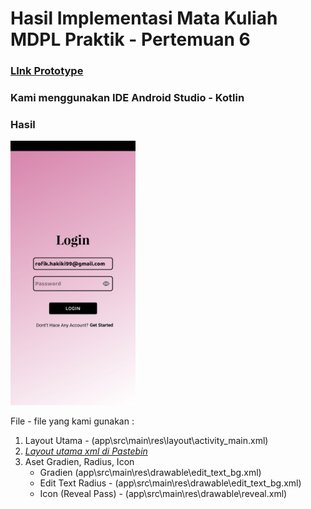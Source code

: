 # Hasil Implementasi Mata Kuliah MDPL Praktik - Pertemuan 6

### [LInk Prototype](https://www.figma.com/file/kHLJUZJjCQwqOpSuPDiTjp/MPPL-Prak?node-id=0%3A1)

### Kami menggunakan IDE Android Studio - Kotlin 

### Hasil

<img src="./img/login_activity.jfif" alt="drawing" width="200"/>

File - file yang kami gunakan : 
1. Layout Utama - (app\src\main\res\layout\activity_main.xml)
2. [*Layout utama xml di Pastebin*](https://pastebin.com/T9KXGQNz )
3. Aset Gradien, Radius, Icon
    - Gradien (app\src\main\res\drawable\edit_text_bg.xml)
    - Edit Text Radius - (app\src\main\res\drawable\edit_text_bg.xml)
    - Icon (Reveal Pass) - (app\src\main\res\drawable\reveal.xml)

